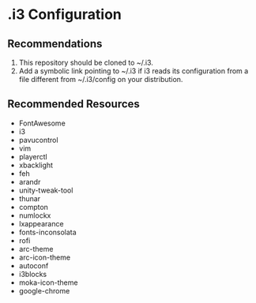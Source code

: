 # .i3 Configuration

## Recommendations
1. This repository should be cloned to ~/.i3.
2. Add a symbolic link pointing to ~/.i3 if i3 reads its configuration from a file different from ~/.i3/config on your distribution.

## Recommended Resources
* FontAwesome
* i3
* pavucontrol
* vim
* playerctl
* xbacklight
* feh
* arandr
* unity-tweak-tool
* thunar
* compton
* numlockx
* lxappearance
* fonts-inconsolata
* rofi
* arc-theme
* arc-icon-theme
* autoconf
* i3blocks
* moka-icon-theme
* google-chrome
